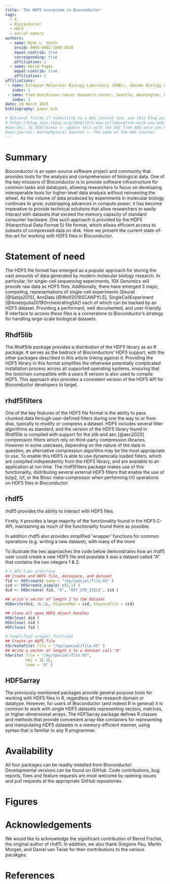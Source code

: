 ```yaml
---
title: 'The HDF5 ecosystem in Bioconductor'
tags:
  - R
  - Bioconductor
  - HDF5
  - out-of-memory
authors:
  - name: Mike L. Smith
    orcid: 0000-0002-7800-3848
    equal-contrib: true
    corresponding: true
    affiliation: 1
  - name: Hervé Pagès
    equal-contrib: true
    affiliation: 2
affiliations:
 - name: European Molecular Biology Laboratory (EMBL), Genome Biology Unit, Heidelberg, Germany
   index: 1
 - name: Fred Hutchinson Cancer Research Center, Seattle, Washington, United States of America
   index: 2
date: 20 March 2023
bibliography: paper.bib

# Optional fields if submitting to a AAS journal too, see this blog post:
# https://blog.joss.theoj.org/2018/12/a-new-collaboration-with-aas-publishing
#aas-doi: 10.3847/xxxxx <- update this with the DOI from AAS once you know it.
#aas-journal: Astrophysical Journal <- The name of the AAS journal.
---
```


# Summary

Bioconductor is an open-source software project and community that provides
tools for the analysis and comprehension of biological data. One of the key
missions of Bioconductor is to provide software infrastructure for common tasks
and datatypes, allowing researchers to focus on developing interoperable tools
for higher-level data analysis without reinventing the wheel.  As the volume of
data produced by experiments in molecular biology continues to grow,
outstripping advances in compute power, it has become imperative to provide
technical solutions that allow researchers to easily interact with datasets that
exceed the memory capacity of standard consumer hardware.  One such approach is
provided by the HDF5 (Hierarchical Data Format 5) file format, which allows
efficient access to subsets of compressed data on disk. Here we present the
current state-of-the-art for working with HDF5 files in Bioconductor.

# Statement of need

The HDF5 file format has emerged as a popular approach for storing the vast
amounts of data generated by modern molecular biology research. In particular,
for single-cell sequencing experiments, 10X Genomics will provide raw data as
HDF5 files.  Additionally, there have emerged 3 major, competing,
representations of single-cell experiments (Seurat [@Satija2015],
AnnData [@Wolf2018SCANPYLS], SingleCellExperiment [@Amezquita2019OrchestratingSA]) each of which can be backed by an HDF5 dataset.  Providing a
performant, well documented, and user-friendly R interface to access these files
is a cornerstone to Bioconductor’s strategy for handling large-scale biological
datasets.

## Rhdf5lib

The Rhdf5lib package provides a distribution of the HDF5 library as an R
package. It serves as the bedrock of Bioconductors' HDF5 support, with the
other packages described in this article linking against it.  Providing the HDF5
library in this format simplifies the otherwise potentially complicated
installation process across all supported operating systems, ensuring that
the toolchain compatible with a users R version is also used to compile HDF5.
This approach also provides a consistent version of the HDF5 API for Bioconductor developers to target.

## rhdf5filters

One of the key features of the HDF5 file format is the ability to pass chunked
data through user-defined filters during one the way to or from disk, typically
to modify or compress a dataset.  HDF5 includes several filter algorithms as
standard, and the version of the HDF5 library found in Rhdf5lib is compiled with
support for the zlib and aec [@aec2020] compression filters which rely on
third-party compression libraries.  However in some usecases, depending on the
nature of the data in question, an alternative compression algorithm may be the
most appropriate to use. To enable this HDF5 is able to use dynamically loaded
filters, which are compiled independently from the HDF5 library, and are
available to an application at run time.  The rhdf5filters package makes use of
this functionality, distributing several external HDF5 filters that enable the
use of bzip2, lzf, or the Blosc meta-compressor when performing I/O operations
on HDF5 files in Bioconductor.


## rhdf5

rhdf5 provides the ability to interact with HDF5 files.  

Firstly, it provides
a large majority of the functionality found in the HDF5 C-API, maintaining
as much of the functionality found there as possible.

In addition rhdf5 also provides simplified 'wrapper' functions for common operations (e.g.
writing a new dataset), with many of the more 

To illustrate the two approaches the code below demonstrates how an rhdf5 user could
create a new HDF5 file and populate it was a dataset called "A" that contains 
the two integers 1 & 2.

```r
# C API-like interface
## Create and HDF5 file, dataspace, and dataset
fid <- H5Fcreate( name = "/my/special/file.h5" )
sid <- H5Screate_simple( c(2,1) )
did <- H5Dcreate( fid, "A", "H5T_STD_I32LE", sid )

## write a vector of length 2 to the dataset
H5Dwrite(did, 1L:2L, h5spaceMem = sid, h5spaceFile = sid)

## close all open HDF5 object handles
H5Dclose( did )
H5Sclose( sid )
H5Fclose( fid )

# Simplified wrapper functions
## Create an HDF5 file
h5createFile( file = "/my/special/file.h5" )
## Write a vector of length 2 to a dataset call "A"
h5write( file = "/my/special/file.h5",
         obj = 1L:2L,
         name = "A" )
```

## HDF5array

The previously mentioned packages provide general purpose tools for working with
HDF5 files in R, regardless of the research domain or datatype.  However, for users
of Bioconductor (and indeed R in general) it is common to work with single
HDF5 datasets representing vectors, matrices, or higher-dimensional arrays.
The HDF5array package defines R classes and methods that provide convenient
array-like containers for representing and manipulating HDF5 datasets in a memory-efficient manner, using syntax that is familiar to any R programmer.


# Availability

All four packages can be readily installed from Bioconductor. Developmental
versions can be found on GitHub.   Code contributions, bug reports, fixes and
feature requests are most welcome by opening issues and pull requests at the
appropriate GitHub repositories.

<!--
# Citations

Citations to entries in paper.bib should be in
[rMarkdown](http://rmarkdown.rstudio.com/authoring_bibliographies_and_citations.html)
format.

If you want to cite a software repository URL (e.g. something on GitHub without a preferred
citation) then you can do it with the example BibTeX entry below for @fidgit.

For a quick reference, the following citation commands can be used:
- `@author:2001`  ->  "Author et al. (2001)"
- `[@author:2001]` -> "(Author et al., 2001)"
- `[@author1:2001; @author2:2001]` -> "(Author1 et al., 2001; Author2 et al., 2002)"
-->
# Figures
<!--
# Figures can be included like this:
# ![Caption for example figure.\label{fig:example}](figure.png)
# and referenced from text using \autoref{fig:example}.
# 
# Figure sizes can be customized by adding an optional second parameter:
# ![Caption for example figure.](figure.png){ width=20% }
-->
# Acknowledgements

We would like to acknowledge the significant contribution of Bernd Fischer, the
original author of rhdf5.  In addition, we also thank Gregoire Pau, Martin
Morgan, and Daniel van Twisk for their contributions to the various pacakges.

# References
